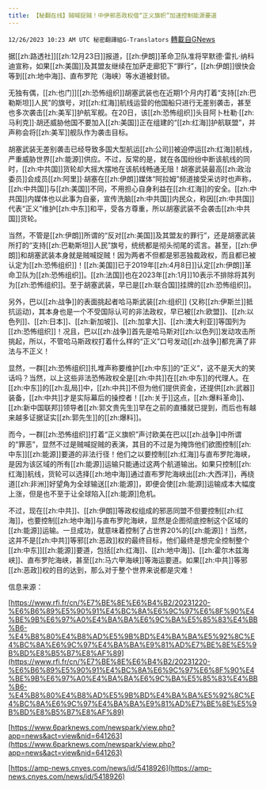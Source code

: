 ```yaml
---
title: 【秘翻在线】贼喊捉贼！中伊邪恶政权借“正义旗帜”加速控制能源要道
---
```

`12/26/2023 10:23 AM UTC 秘密翻譯組G-Translators` [轉載自GNews](https://gnews.org/articles/2152683)

据[[zh:路透社]][[zh:12月23日]]报道，[[zh:伊朗]]革命卫队准将罕默德·雷扎·纳科迪宣称，如果[[zh:美国]]及其盟友继续在加萨走廊犯下“罪行”，[[zh:伊朗]]很快会等到[[zh:地中海]]、直布罗陀（海峡）等水道被封锁。

无独有偶，[[zh:也门]][[zh:恐怖组织]]胡塞武装也在近期1个月内打着“支持[[zh:巴勒斯坦]]人民”的旗号，对[[zh:红海]]航线运营的他国船只进行无差别袭击，甚至也多次袭击[[zh:美军]]护航军舰。在20日，该[[zh:恐怖组织]]头目阿卜杜勒·[[zh:马利克]]·胡还威胁他国不要加入[[zh:美国]]正在组建的“[[zh:红海]]护航联盟”，并声称会将[[zh:美军]]舰队作为袭击目标。

胡塞武装无差别袭击已经导致多国大型航运[[zh:公司]]被迫停运[[zh:红海]]航线，严重威胁世界[[zh:能源]]供应。不过，反常的是，就在各国纷纷中断该航线的同时，[[zh:中共国]]货轮却大摇大摆地在该航线畅通无阻！胡塞武装最高[[zh:政治委员]]会成员[[zh:阿里]]·胡塞在[[zh:伊朗]]媒体“阿拉姆”频道接受采访时也声称，[[zh:中共国]]与[[zh:美国]]不同，不用担心自身利益在[[zh:红海]]的安全。[[zh:中共国]]内媒体也以此事为自豪，宣传洗脑[[zh:中共国]]内民众，称因[[zh:中共国]]代表“正义”维护[[zh:中东]]和平，受各方尊重，所以胡塞武装不会袭击[[zh:中共国]]货轮。

当然，不管是[[zh:伊朗]]所谓的“反对[[zh:美国]]及其盟友的罪行”，还是胡塞武装所打的“支持[[zh:巴勒斯坦]]人民”旗号，统统都是彻头彻尾的谎言。甚至，[[zh:伊朗]]和胡塞武装本身就是贼喊捉贼！因为两者不但都是邪恶独裁政权，而且都已被认定为[[zh:恐怖组织]]！[[zh:美国]]已于2019年[[zh:4月8日]]认定[[zh:伊朗]]革命卫队为[[zh:恐怖组织]]。[[zh:法国]]也在2023年[[zh:1月]]10表示不排除将其列为[[zh:恐怖组织]]。至于胡塞武装，早已是[[zh:联合国]]挂牌的[[zh:恐怖组织]]。

另外，巴以[[zh:战争]]的表面挑起者哈马斯武装[[zh:组织]] (又称[[zh:伊斯兰]]抵抗运动)，其本身也是一个不受国际认可的非法政权，早已被[[zh:欧盟]]、[[zh:以色列]]、[[zh:日本]]、[[zh:新加坡]]、[[zh:加拿大]]、[[zh:澳大利亚]]等国列为[[zh:恐怖组织]]！况且，巴以[[zh:战争]]首先是哈马斯对[[zh:以色列]]发动攻击所挑起，所以，不管哈马斯政权打着什么样的“正义”口号发动[[zh:战争]]都充满了非法与不正义！

显然，一群[[zh:恐怖组织]]扎堆声称要维护[[zh:中东]]的“正义”，这不是天大的笑话吗？当然，以上这些非法恐怖政权全是[[zh:中共]]在[[zh:中东]]的代理人。在[[zh:中东]]的[[zh:乱局]]中，[[zh:中共]]不但为他们提供资金，还提供[[zh:武器]]装备，[[zh:中共]]才是实际幕后的操控者！[[zh:关于]]这点，[[zh:爆料革命]]、[[zh:新中国联邦]]领导者[[zh:郭文贵先生]]早在之前的直播就已提到，而后也有越来越多证据证实[[zh:郭先生]]的[[zh:爆料]]。

而今，一群[[zh:恐怖组织]]打着“正义旗帜”声讨欧美在巴以[[zh:战争]]中所谓的“罪恶”，显然不过是贼喊捉贼的表演，其目的不过是为掩饰他们欲图控制[[zh:中东]][[zh:能源]]要道的非法行径！他们之以要控制[[zh:红海]]与直布罗陀海峡，是因为该区域的所有[[zh:能源]]运输只能通过这两个航道输出。如果只控制[[zh:红海]]航线，货轮可以选择[[zh:地中海]]通过直布罗陀海峡出[[zh:大西洋]]，再绕道[[zh:非洲]]好望角为全球输送[[zh:能源]]，即便会使[[zh:能源]]运输成本大幅度上涨，但是也不至于让全球陷入[[zh:能源]]危机。

不过，现在[[zh:中共]]、[[zh:伊朗]]等政权组成的邪恶同盟不但要控制[[zh:红海]]，也要控制[[zh:地中海]]与直布罗陀海峡，显然是企图彻底控制这个区域的[[zh:能源]]运输。一旦成功，就意味着控制了占世界20%的[[zh:能源]]！当然，这并不是[[zh:中共]]等邪[[zh:恶政]]权的最终目标，他们最终是想完全控制整个[[zh:中东]][[zh:能源]]要道，包括[[zh:红海]]、[[zh:地中海]]、[[zh:霍尔木兹海峡]]、直布罗陀海峡，甚至[[zh:马六甲海峡]]等海运要道。如果[[zh:中共]]等邪[[zh:恶政]]权的目的达到，那么对于整个世界来说都是灾难！

信息来源：

[https://www.rfi.fr/cn/%E7%BE%8E%E6%B4%B2/20231220-%E6%B6%89%E5%90%91%E4%BC%8A%E6%9C%97%E6%8F%90%E4%BE%9B%E6%97%A0%E4%BA%BA%E6%9C%BA%E5%85%83%E4%BB%B6-%E4%B8%80%E4%B8%AD%E5%9B%BD%E4%BA%BA%E5%92%8C%E4%BC%8A%E6%9C%97%E4%BA%BA%E9%81%AD%E7%BE%8E%E5%9B%BD%E8%B5%B7%E8%AF%89](https://www.rfi.fr/cn/%E7%BE%8E%E6%B4%B2/20231220-%E6%B6%89%E5%90%91%E4%BC%8A%E6%9C%97%E6%8F%90%E4%BE%9B%E6%97%A0%E4%BA%BA%E6%9C%BA%E5%85%83%E4%BB%B6-%E4%B8%80%E4%B8%AD%E5%9B%BD%E4%BA%BA%E5%92%8C%E4%BC%8A%E6%9C%97%E4%BA%BA%E9%81%AD%E7%BE%8E%E5%9B%BD%E8%B5%B7%E8%AF%89)

[https://www.6parknews.com/newspark/view.php?app=news&act=view&nid=641263](https://www.6parknews.com/newspark/view.php?app=news&act=view&nid=641263)

[https://amp-news.cnyes.com/news/id/5418926](https://amp-news.cnyes.com/news/id/5418926)
